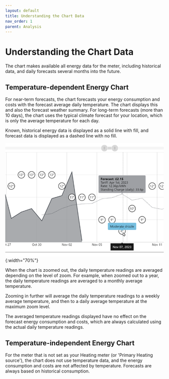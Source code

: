 ```yaml
---
layout: default
title: Understanding the Chart Data
nav_order: 1
parent: Analysis
---
```


# Understanding the Chart Data

The chart makes available all energy data for the meter, including historical data, and daily forecasts several months into the future. 

## Temperature-dependent Energy Chart

For near-term forecasts, the chart forecasts your energy consumption and costs with the forecast average daily temperature. The chart displays this and also the forecast weather summary. For long-term forecasts (more than 10 days), the chart uses the typical climate forecast for your location, which is only the average temperature for each day.

Known, historical energy data is displayed as a solid line with fill, and forecast data is displayed as a dashed line with no fill. 

![Chart Forecast vs Historical Display](../assets/img/analysis/ChartForecastVsHistoricalDisplay.png){:width="70%"}

When the chart is zoomed out, the daily temperature readings are averaged depending on the level of zoom. For example, when zoomed out to a year, the daily temperature readings are averaged to a monthly average temperature. 

Zooming in further will average the daily temperature readings to a weekly average temperature, and then to a daily average temperature at the maximum zoom level. 

The averaged temperature readings displayed have no effect on the forecast energy consumption and costs, which are always calculated using the actual daily temperature readings.

## Temperature-independent Energy Chart

For the meter that is not set as your Heating meter (or 'Primary Heating source'), the chart does not use temperature data, and the energy consumption and costs are not affected by temperature. Forecasts are always based on historical consumption.

